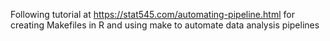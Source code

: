 Following tutorial at https://stat545.com/automating-pipeline.html for
creating Makefiles in R and using make to automate data analysis pipelines
